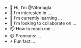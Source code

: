 - 👋 Hi, I’m @Vitoriagla
- 👀 I’m interested in ...
- 🌱 I’m currently learning ...
- 💞️ I’m looking to collaborate on ...
- 📫 How to reach me ...
- 😄 Pronouns: ...
- ⚡ Fun fact: ...

<!---
Vitoriagla/Vitoriagla is a ✨ special ✨ repository because its `README.md` (this file) appears on your GitHub profile.
You can click the Preview link to take a look at your changes.
--->
